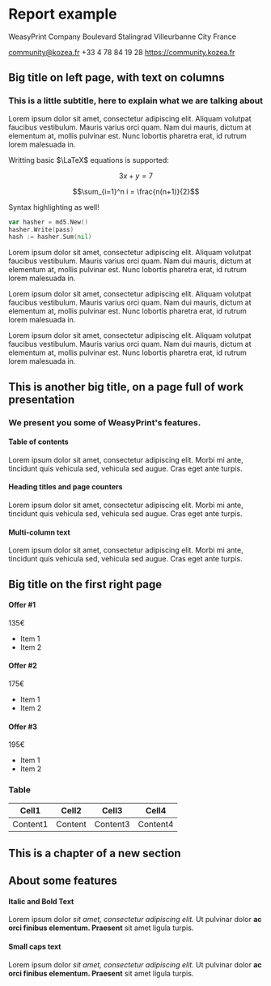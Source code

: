 <!-- title Report Example -->
<!-- cover cover2.svg -->

# Report <span class="doc-color">example</span>

WeasyPrint Company
Boulevard Stalingrad
Villeurbanne City France

community@kozea.fr
+33 4 78 84 19 28
https://community.kozea.fr

<!-- !cover -->

<!-- toc Table of contents -->

<!-- columns -->

## Big title on left page, with text on columns

### This is a little subtitle, here to explain what we are talking about

<!-- section -->

Lorem ipsum dolor sit amet, consectetur adipiscing elit. Aliquam volutpat faucibus vestibulum.
Mauris varius orci quam. Nam dui mauris, dictum at elementum at, mollis pulvinar est.
Nunc lobortis pharetra erat, id rutrum lorem malesuada in.

Writting basic $\LaTeX$ equations is supported:

$$3x+y=7$$

$$\sum_{i=1}^n i = \frac{n(n+1)}{2}$$

Syntax highlighting as well!

```go
var hasher = md5.New()
hasher.Write(pass)
hash := hasher.Sum(nil)
```

Lorem ipsum dolor sit amet, consectetur adipiscing elit. Aliquam volutpat faucibus vestibulum.
Mauris varius orci quam. Nam dui mauris, dictum at elementum at, mollis pulvinar est.
Nunc lobortis pharetra erat, id rutrum lorem malesuada in.

Lorem ipsum dolor sit amet, consectetur adipiscing elit. Aliquam volutpat faucibus vestibulum.
Mauris varius orci quam. Nam dui mauris, dictum at elementum at, mollis pulvinar est.
Nunc lobortis pharetra erat, id rutrum lorem malesuada in.

Lorem ipsum dolor sit amet, consectetur adipiscing elit. Aliquam volutpat faucibus vestibulum.
Mauris varius orci quam. Nam dui mauris, dictum at elementum at, mollis pulvinar est.
Nunc lobortis pharetra erat, id rutrum lorem malesuada in.

<!-- <img src="report-cover.jpg" class="w25"/> -->

<!-- !section -->

<!-- !columns -->

<!-- items -->

## This is another big title, on a page full of work presentation

### We present you some of WeasyPrint's features.

<!-- section -->

#### Table of contents

Lorem ipsum dolor sit amet, consectetur adipiscing elit. Morbi mi ante, tincidunt quis vehicula sed, vehicula sed augue. Cras eget ante turpis.

<!-- !section -->

<!-- section -->

#### Heading titles and page counters

Lorem ipsum dolor sit amet, consectetur adipiscing elit. Morbi mi ante, tincidunt quis vehicula sed, vehicula sed augue. Cras eget ante turpis.

<!-- !section -->

<!-- section -->

#### Multi-column text

Lorem ipsum dolor sit amet, consectetur adipiscing elit. Morbi mi ante, tincidunt quis vehicula sed, vehicula sed augue. Cras eget ante turpis.

<!-- !section -->

<!-- !items -->

<!-- offers -->

## Big title on the first right page

<!-- section -->

#### Offer #1

135€

* Item 1
* Item 2

<!-- !section -->

<!-- section -->

#### Offer #2

175€

* Item 1
* Item 2

<!-- !section -->

<!-- section -->

#### Offer #3

195€

* Item 1
* Item 2

<!-- !section -->

<!-- !offers -->

### Table

| Cell1 | Cell2 | Cell3 | Cell4 |
|-------|-------|-------|-------|
| Content1 | Content  | Content3 | Content4 |

<!-- chapter -->

## This is a chapter of a new section

<!-- !chapter -->

<!-- specs -->

## About some features

<!-- section -->

#### Italic and Bold Text

Lorem ipsum dolor _sit amet, consectetur adipiscing elit._ Ut pulvinar dolor **ac orci finibus elementum. Praesent** sit amet ligula turpis.

<!-- !section -->

<!-- section -->

#### Small caps text

Lorem ipsum dolor _sit amet, consectetur adipiscing elit._ Ut pulvinar dolor **ac orci finibus elementum. Praesent** sit amet ligula turpis.

<!-- !section -->

<!-- !specs -->
